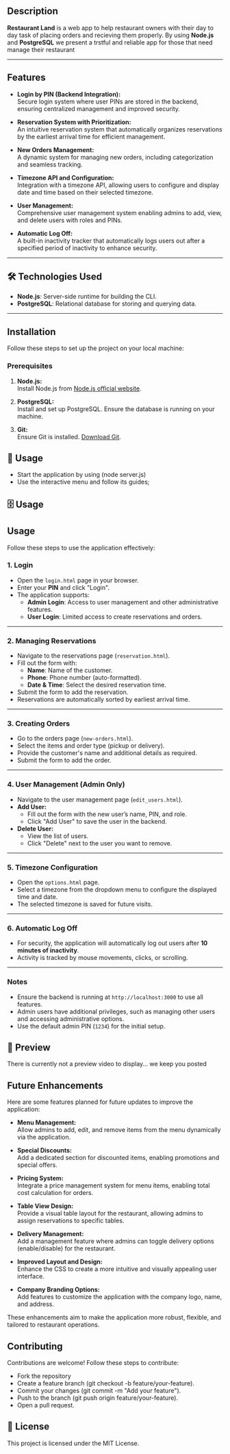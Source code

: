
##  Description

**Restaurant Land** is a web app to help restaurant owners with their day to day task of placing orders and recieving them properly. By using **Node.js** and **PostgreSQL** we present a trstful and reliable app for those that need manage their restaurant

---

## Features

- **Login by PIN (Backend Integration):**  
  Secure login system where user PINs are stored in the backend, ensuring centralized management and improved security.

- **Reservation System with Prioritization:**  
  An intuitive reservation system that automatically organizes reservations by the earliest arrival time for efficient management.

- **New Orders Management:**  
  A dynamic system for managing new orders, including categorization and seamless tracking.

- **Timezone API and Configuration:**  
  Integration with a timezone API, allowing users to configure and display date and time based on their selected timezone.

- **User Management:**  
  Comprehensive user management system enabling admins to add, view, and delete users with roles and PINs.

- **Automatic Log Off:**  
  A built-in inactivity tracker that automatically logs users out after a specified period of inactivity to enhance security.


---

## 🛠️ Technologies Used

- **Node.js**: Server-side runtime for building the CLI.
- **PostgreSQL**: Relational database for storing and querying data.

---

## Installation

Follow these steps to set up the project on your local machine:

### Prerequisites

1. **Node.js:**  
   Install Node.js from [Node.js official website](https://nodejs.org/).
   
2. **PostgreSQL:**  
   Install and set up PostgreSQL. Ensure the database is running on your machine.

3. **Git:**  
   Ensure Git is installed. [Download Git](https://git-scm.com/).

## 🚀 Usage
- Start the application by using (node server.js)
- Use the interactive menu and follow its guides;

## 🗄️ Usage
## Usage

Follow these steps to use the application effectively:

### 1. **Login**
   - Open the `login.html` page in your browser.
   - Enter your **PIN** and click "Login".
   - The application supports:
     - **Admin Login**: Access to user management and other administrative features.
     - **User Login**: Limited access to create reservations and orders.

---

### 2. **Managing Reservations**
   - Navigate to the reservations page (`reservation.html`).
   - Fill out the form with:
     - **Name**: Name of the customer.
     - **Phone**: Phone number (auto-formatted).
     - **Date & Time**: Select the desired reservation time.
   - Submit the form to add the reservation.
   - Reservations are automatically sorted by earliest arrival time.

---

### 3. **Creating Orders**
   - Go to the orders page (`new-orders.html`).
   - Select the items and order type (pickup or delivery).
   - Provide the customer's name and additional details as required.
   - Submit the form to add the order.

---

### 4. **User Management (Admin Only)**
   - Navigate to the user management page (`edit_users.html`).
   - **Add User:**
     - Fill out the form with the new user’s name, PIN, and role.
     - Click "Add User" to save the user in the backend.
   - **Delete User:**
     - View the list of users.
     - Click "Delete" next to the user you want to remove.

---

### 5. **Timezone Configuration**
   - Open the `options.html` page.
   - Select a timezone from the dropdown menu to configure the displayed time and date.
   - The selected timezone is saved for future visits.

---

### 6. **Automatic Log Off**
   - For security, the application will automatically log out users after **10 minutes of inactivity**.
   - Activity is tracked by mouse movements, clicks, or scrolling.

---

### Notes
   - Ensure the backend is running at `http://localhost:3000` to use all features.
   - Admin users have additional privileges, such as managing other users and accessing administrative options.
   - Use the default admin PIN (`1234`) for the initial setup.


## 📸 Preview

There is currently not a preview video to display... we keep you posted

## Future Enhancements

Here are some features planned for future updates to improve the application:

- **Menu Management:**  
  Allow admins to add, edit, and remove items from the menu dynamically via the application.

- **Special Discounts:**  
  Add a dedicated section for discounted items, enabling promotions and special offers.

- **Pricing System:**  
  Integrate a price management system for menu items, enabling total cost calculation for orders.

- **Table View Design:**  
  Provide a visual table layout for the restaurant, allowing admins to assign reservations to specific tables.

- **Delivery Management:**  
  Add a management feature where admins can toggle delivery options (enable/disable) for the restaurant.

- **Improved Layout and Design:**  
  Enhance the CSS to create a more intuitive and visually appealing user interface.

- **Company Branding Options:**  
  Add features to customize the application with the company logo, name, and address.

These enhancements aim to make the application more robust, flexible, and tailored to restaurant operations.

##  Contributing
Contributions are welcome! Follow these steps to contribute:
- Fork the repository
- Create a feature branch (git checkout -b feature/your-feature).
- Commit your changes (git commit -m "Add your feature").
- Push to the branch (git push origin feature/your-feature).
- Open a pull request.

## 📜 License
This project is licensed under the MIT License.
